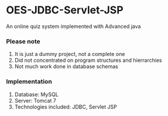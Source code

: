 # OES-JDBC-Servlet-JSP
An online quiz system implemented with Advanced java

### Please note

1. It is just a dummy project, not a complete one
2. Did not concentrated on program structures and hierrarchies
3. Not much work done in database schemas

### Implementation

1. Database: MySQL
2. Server:   Tomcat 7
3. Technologies included:   JDBC, Servlet JSP
